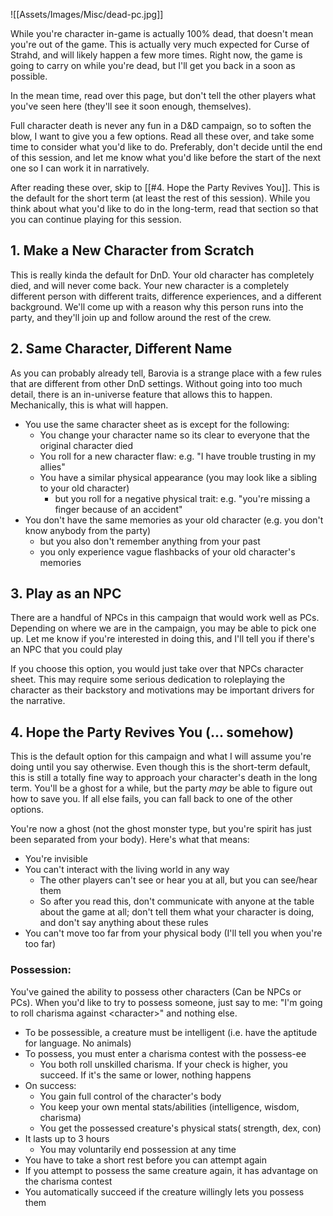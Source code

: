 ![[Assets/Images/Misc/dead-pc.jpg]]

While you're character in-game is actually 100% dead, that doesn't mean you're out of the game. This is actually very much expected for Curse of Strahd, and will likely happen a few more times. Right now, the game is going to carry on while you're dead, but I'll get you back in a soon as possible.

In the mean time, read over this page, but don't tell the other players what you've seen here (they'll see it soon enough, themselves).

Full character death is never any fun in a D&D campaign, so to soften the blow, I want to give you a few options. Read all these over, and take some time to consider what you'd like to do. Preferably, don't decide until the end of this session, and let me know what you'd like before the start of the next one so I can work it in narratively.

After reading these over, skip to [[#4. Hope the Party Revives You]]. This is the default for the short term (at least the rest of this session). While you think about what you'd like to do in the long-term, read that section so that you can continue playing for this session.

## 1. Make a New Character from Scratch
This is really kinda the default for DnD. Your old character has completely died, and will never come back. Your new character is a completely different person with different traits, difference experiences, and a different background. We'll come up with a reason why this person runs into the party, and they'll join up and follow around the rest of the crew.

## 2. Same Character, Different Name
As you can probably already tell, Barovia is a strange place with a few rules that are different from other DnD settings. Without going into too much detail, there is an in-universe feature that allows this to happen. Mechanically, this is what will happen.
- You use the same character sheet as is except for the following:
	- You change your character name so its clear to everyone that the original character died
	- You roll for a new character flaw: e.g. "I have trouble trusting in my allies"
	- You have a similar physical appearance (you may look like a sibling to your old character)
		- but you roll for a negative physical trait: e.g. "you're missing a finger because of an accident"
- You don't have the same memories as your old character (e.g. you don't know anybody from the party)
	- but you also don't remember anything from your past
	- you only experience vague flashbacks of your old character's memories

## 3. Play as an NPC
There are a handful of NPCs in this campaign that would work well as PCs. Depending on where we are in the campaign, you may be able to pick one up. Let me know if you're interested in doing this, and I'll tell you if there's an NPC that you could play

If you choose this option, you would just take over that NPCs character sheet. This may require some serious dedication to roleplaying the character as their backstory and motivations may be important drivers for the narrative.

## 4. Hope the Party Revives You (... somehow)
This is the default option for this campaign and what I will assume you're doing until you say otherwise. Even though this is the short-term default, this is still a totally fine way to approach your character's death in the long term. You'll be a ghost for a while, but the party *may* be able to figure out how to save you. If all else fails, you can fall back to one of the other options.

You're now a ghost (not the ghost monster type, but you're spirit has just been separated from your body). Here's what that means:

- You're invisible
- You can't interact with the living world in any way
	- The other players can't see or hear you at all, but you can see/hear them
	- So after you read this, don't communicate with anyone at the table about the game at all; don't tell them what your character is doing, and don't say anything about these rules
- You can't move too far from your physical body (I'll tell you when you're too far)

### Possession:
You've gained the ability to possess other characters (Can be NPCs or PCs). When you'd like to try to possess someone, just say to me: "I'm going to roll charisma against \<character\>" and nothing else.

- To be possessible, a creature must be intelligent (i.e. have the aptitude for language. No animals)
- To possess, you must enter a charisma contest with the possess-ee
	- You both roll unskilled charisma. If your check is higher, you succeed. If it's the same or lower, nothing happens
- On success:
	- You gain full control of the character's body
	- You keep your own mental stats/abilities (intelligence, wisdom, charisma)
	- You get the possessed creature's physical stats( strength, dex, con)
- It lasts up to 3 hours
	- You may voluntarily end possession at any time
- You have to take a short rest before you can attempt again
- If you attempt to possess the same creature again, it has advantage on the charisma contest
- You automatically succeed if the creature willingly lets you possess them
